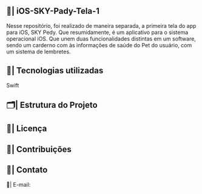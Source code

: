 ## 📲| iOS-SKY-Pady-Tela-1

  Nesse repositório, foi realizado de maneira separada, a primeira tela do app para iOS, SKY Pedy. Que resumidamente, é um aplicativo para o sistema operacional iOS. Que unem duas funcionalidades distintas em um software, sendo um carderno com às informações de saúde do Pet do usuário, com um sistema de lembretes. 

  ## 👾| Tecnologias utilizadas

   Swift

  ## 🗂️| Estrutura do Projeto


  ## 📑| Licença


  ## 👥| Contribuições

  ## 📧| Contato

  📩| E-mail: 
